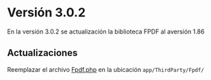 # Versión 3.0.2

En la versión 3.0.2 se actualización la biblioteca FPDF al aversión 1.86

## Actualizaciones

Reemplazar el archivo [Fpdf.php](Fpdf.php) en la ubicación `app/ThirdParty/Fpdf/`


